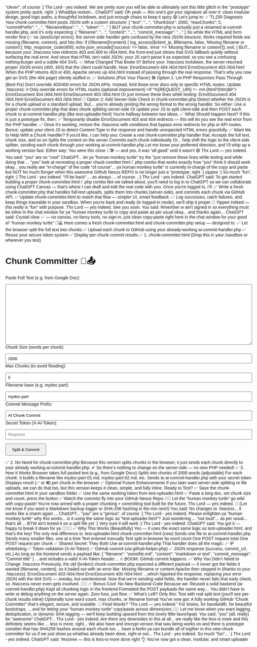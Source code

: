 "clever", of course :) Thx Lord - yes indeed. We are pretty sure you will be able to ultimately sort this little glitch in the "prototype" system pretty quick, right :) Whaddya reckon... ChatGPT said: Oh yeah — this one's got your signature all over it: clean modular design, good logic paths, a thoughtful lockdown, and just enough chaos to keep it spicy 😄 Let’s jump in: ✅ TL;DR Diagnosis Your chunk-committer.html posts JSON with a custom structure: { "text": "...", "chunkSize": 2000, "maxChunks": 5, "commitPrefix": "...", "filenameBase": "...", "token": "..." } BUT your chunk-committer.php is actually just a renamed ai-commit-handler.php, and it's only expecting: { "filename": "...", "content": "...", "commit_message": "..." } So while the HTML and form render fine (✅ no JavaScript errors), the server-side handler gets confused by the new JSON structure, thinks required fields are missing (filename, content), and hits this: if (!$filename || !$content) { log_access($client_ip, $filename, false, 'Missing filename or content'); http_response_code(400); echo json_encode(['success' => false, 'error' => 'Missing filename or content']); exit; } BUT... because your .htaccess now redirects 403 and 400 to /404.html, the front-end just shows that SVG fallback quietly without surfacing the real error. And since that HTML isn't valid JSON, your JS can't parse it as expected, so you see a confusing nothing-burger and a subtle 404 SVG. 💥 What Changed That Broke It? Before your .htaccess lockdown, the server returned proper JSON errors (400, 403) that the client could handle. Now: ErrorDocument 404 /404.html ErrorDocument 403 /404.html When the PHP returns 403 or 400, Apache serves up 404.html instead of passing through the real response. That’s why you now get an SVG (the 404 page) silently stuffed in. ✅ Solutions (Pick Your Flavor) 🛠️ Option 1: Let PHP Responses Pass Through (Best Fix) Don't override 403/400 errors for JSON APIs. Instead, limit those error docs only to specific HTML routes. Update .htaccess: # Only override errors for HTML routes (optional improvement) <If "%{REQUEST_URI} =~ m#\.(html?|htm)$#"> ErrorDocument 404 /404.html ErrorDocument 403 /404.html </If> Or just remove these lines while testing: ErrorDocument 404 /404.html ErrorDocument 403 /404.html 🧠 Option 2: Add Server-Side Check in chunk-committer.php Detect whether the JSON is for a chunk upload or a standard upload. But… you’re already posting the wrong format to the wrong handler. So either: Use a proper chunk-committer.php that does chunk splitting server-side Or update your JS to split client-side and then POST each chunk to ai-commit-handler.php (like test-uploader.html) You're halfway between two ideas. ✅ What Should Happen Next? If this is just a prototype fix, then: ✅ Temporarily disable ErrorDocument 403 and 404 redirects — this will let you see the real error from the PHP handler. ✅ Once it's working, restore the .htaccess with conditions that bypass error redirects for php or API routes. Bonus: update your client JS to detect Content-Type in the response and handle unexpected HTML errors gracefully. ✅ Want Me to Help With a Chunk Handler? If you'd like, I can help you: Create a real chunk-committer.php handler that: Accepts the full text, chunk size, and so on Splits the content on the server Commits each chunk individually Or... help shift the logic to the client-side splitter, sending each chunk through your working ai-commit-handler.php Let me know your preferred direction, and I’ll whip up a working version fast. Either way: You were this close 🐢🛠️ — and yes, it was “all good” until it wasn’t 😅 Thx Lord — yes indeed. You said: "you" are so "cool" ChatGPT... let ya "human monkey turtle" try the "just remove these lines while testing and while doing that ... "you" look at recreating a proper chuck-comitter.html / .php combo that works exactly how "you" think it should work okay... you really are "in-charge" of the code "of course"... ya human monkey turtle" is currently in-charge of the copy and paste but NOT for much llonger when this awesome Github Nexus REPO is no longer just a "prototype, right :) yippee :) So much "fun", right :) Thx Lord - yes indeed. "I'll be back" ... as always ... of course...:) Thx Lord - yes indeed. ChatGPT said: To get started building a proper chunk-committer.html / .php combo like we talked about, you’ll need to log in to ChatGPT so we can collaborate using ChatGPT Canvas — that’s where I can draft and edit the real code with you. Once you're logged in, I’ll: ✅ Write a fresh chunk-committer.php that handles full-text uploads, splits them into chunks (server-side), and commits each chunk via GitHub API. ✅ Update chunk-committer.html to match that flow — simpler UI, smart feedback. ✅ Log successes, catch failures, and keep things traceable in your sandbox. When you're back and ready (in logged-in mode), we’ll ship it proper 🚀 Yippee indeed — this really is “fun” with purpose. Thx Lord — yes indeed. See you soon. You said: Rmember w ain't signed in so everything must be inline in the chat window for ya "human monkey turtle to copy and paste as per usual okay... and thanks again... ChatGPT said: Crystal clear ✅ — no canvas, no fancy tools, no sign-in, just clean copy-paste right here in the chat window for your good ol’ “human monkey turtle” 🐢💻 Here comes a fresh chunk-committer.html and chunk-committer.php setup — designed to: ✅ Let the browser split the full text into chunks ✅ Upload each chunk to GitHub using your already-working ai-commit-handler.php ✅ Reuse your secure token system ✅ Display per-chunk commit results ✅ 1. chunk-committer.html (Drop this in your /sandbox or wherever you test) <!DOCTYPE html> <html lang="en"> <head> <meta charset="UTF-8" /> <title>Chunk Committer</title> <style> body { font-family: sans-serif; max-width: 800px; margin: 2em auto; } textarea, input { width: 100%; margin-top: 1em; padding: 0.5em; } button { margin-top: 1em; padding: 0.75em 1.5em; } pre { background: #f4f4f4; padding: 1em; border-radius: 5px; white-space: pre-wrap; } .success { color: green; } .error { color: red; } </style> </head> <body> <h1>Chunk Committer 🧠📤</h1> <form id="chunkForm"> <label>Paste Full Text (e.g. from Google Doc):</label> <textarea id="fullText" rows="12" required></textarea> <label>Chunk Size (words per chunk):</label> <input type="number" id="chunkSize" value="2000" min="100" /> <label>Max Chunks (to avoid flooding):</label> <input type="number" id="maxChunks" value="5" min="1" /> <label>Filename base (e.g. mydoc-part):</label> <input type="text" id="filenameBase" value="mydoc-part" required /> <label>Commit Message Prefix:</label> <input type="text" id="commitPrefix" value="AI Chunk Commit" required /> <label>Secret Token (X-AI-Token):</label> <input type="text" id="token" placeholder="Required" required /> <button type="submit">Split & Commit</button> </form> <div id="results"></div> <script> function splitTextIntoChunks(text, wordsPerChunk) { const words = text.trim().split(/\s+/); const chunks = []; for (let i = 0; i < words.length; i += wordsPerChunk) { chunks.push(words.slice(i, i + wordsPerChunk).join(' ')); } return chunks; } document.getElementById('chunkForm').addEventListener('submit', async function (e) { e.preventDefault(); const text = document.getElementById('fullText').value; const chunkSize = parseInt(document.getElementById('chunkSize').value); const maxChunks = parseInt(document.getElementById('maxChunks').value); const filenameBase = document.getElementById('filenameBase').value.trim(); const commitPrefix = document.getElementById('commitPrefix').value.trim(); const token = document.getElementById('token').value.trim(); const chunks = splitTextIntoChunks(text, chunkSize).slice(0, maxChunks); const resultsDiv = document.getElementById('results'); resultsDiv.innerHTML = `<p>Uploading ${chunks.length} chunk(s)...</p>`; for (let i = 0; i < chunks.length; i++) { const filename = `${filenameBase}-part-${String(i + 1).padStart(2, '0')}.md`; const commitMessage = `${commitPrefix} ${i + 1}`; const payload = { filename: filename, content: chunks[i], commit_message: commitMessage }; try { const res = await fetch('ai-commit-handler.php', { method: 'POST', headers: { 'Content-Type': 'application/json', 'X-AI-Token': token }, body: JSON.stringify(payload) }); const result = await res.json(); if (result.success) { resultsDiv.innerHTML += `<p class="success">✅ ${filename} committed. <a href="${result.commit_url}" target="_blank">View Commit</a></p>`; } else { resultsDiv.innerHTML += `<p class="error">❌ ${filename} failed: ${result.error}</p>`; } } catch (err) { resultsDiv.innerHTML += `<p class="error">❌ ${filename} network error: ${err.message}</p>`; } } }); </script> </body> </html> ✅ 2. No Need for chunk-committer.php Because this version splits chunks in the browser, it just sends each chunk directly to your already working ai-commit-handler.php. ✔ So there’s nothing to change on the server-side — no new PHP needed! ✅ 3. How It Works Browser takes full pasted text (e.g., from Google Docs) Splits into chunks of 2000 words (adjustable) For each chunk: It builds a filename like mydoc-part-01.md, mydoc-part-02.md, etc. Sends to ai-commit-handler.php with your secret token Displays result (✅ or ❌) per chunk in the browser ✅ Optional Future Enhancements If you later want server-side splitting or file uploads, we can do that too, but this version keeps it clean, simple, and fully inline. Ready to Test? ✅ Save the chunk-committer.html in your sandbox folder ✅ Use the same working token from test-uploader.html ✅ Paste a long doc, set chunk size and count, press the button ✅ Watch the commits fly into your GitHub Nexus Repo 🧠✨ Let the “human monkey turtle” go wild with copy-paste! You’re now armed with a proper chunking + committing tool built for the future. Thx Lord — yes indeed. 🙏 (Let me know if you want a Markdown backup logger or SHA-256 hashing in the mix next!) You said: No changes to .htacess... it works like a charm again ... ChatGPT... "you" are a "genius", of course :) Thx Lord - yes indeed. Please enlighten ya "human monkey turtle" why this works... is it using the same logic as "test-uploader.html"? Just wondering ... "out loud"... as per usual... that's all ... BTW ain't tested it on a split file yet :) Very sure it will work :) Thx Lord - yes indeed. ChatGPT said: You got it — happy to break it down for ya 🐢🧠💡 ✅ Why This Works (Beautifully) Yes — it uses the exact same logic as test-uploader.html, and that’s the key! The only real difference is: test-uploader.html chunk-committer.html (new) Sends one file to ai-commit-handler.php Sends many smaller files, one at a time Text entered manually Text split in-browser by word count One POST request total One POST request per chunk ✅ Shared Secret: They Both Use ai-commit-handler.php That handler does all the magic: ✅ IP whitelisting ✅ Token validation (X-AI-Token) ✅ GitHub commit (via github-helper.php) ✅ JSON response (success, commit_url, etc.) As long as the frontend sends a payload like: { "filename": "somefile.md", "content": "markdown or text", "commit_message": "Commit title" } …and includes a valid X-AI-Token header… 🔥 BOOM: GitHub commit happens. ✅ Why You Didn’t Need to Change .htaccess Previously, the old (broken) chunk-committer.php expected a different payload — it never got the fields it wanted (filename, content), so it bailed out with an error like: Missing filename or content Apache then stepped in (thanks to your .htaccess): ErrorDocument 403 /404.html ErrorDocument 400 /404.html …which hijacked the response, replacing your error JSON with the 404 SVG — sneaky, but unintentional. Now that we’re sending valid fields, the handler never fails that early check, so .htaccess never even gets involved. 🧠✅ ✅ Bonus Cool: No New Backend Code Because we: Reused a solid backend (ai-commit-handler.php) Kept all chunking logic in the frontend Formatted the POST payloads the same way… You didn’t have to write or debug anything on the server again. Zero fuss, just flow. ✅ What’s Left? Only this: Test with real split text (you’ll see per-chunk results inline) Optionally tune word count, max chunks, or filename format You’ve now got: A fully working GitHub "Chunk Committer" that’s elegant, secure, and scalable. 🙏 Final Words? “Thx Lord — yes indeed.” For brains, for bandwidth, for beautiful bootstraps. …and for letting your “human monkey turtle” copy/paste across dimensions 🐢🚀 Let me know when you want logging, deduplication, or dynamic SHA tagging — we’ll keep building upward from this lovely little launchpad. You said: "you" (all, really) be "awesome" ChatGPT... Thx Lord - yes indeed. Are there any downsides to this at all... we really like the less is more and this definitely seems like ... less is more, right... We also have and encrypt version that was being works on and there is prototype comiitter that has SHA256 hashes around each chuck too ... have a feelin ya can bundle all of togther in this new chuck committer for us if we just show ya whathas already been done, right or not... Thx Lord - yes indeed. So much "fun"... :) Thx Lord - yes indeed. ChatGPT said: Yessiree — this is less-is-more done right 👌 You’ve now got a clean, modular, and smart uploader